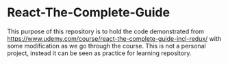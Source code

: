 # React-The-Complete-Guide
This purpose of this repository is to hold the code demonstrated from https://www.udemy.com/course/react-the-complete-guide-incl-redux/ with some modification as we go through the course.
This is not a personal project, instead it can be seen as practice for learning repository. 
